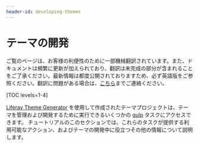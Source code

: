 ```yaml
---
header-id: developing-themes
---
```


# テーマの開発

<p class="alert alert-info"><span class="wysiwyg-color-blue120">ご覧のページは、お客様の利便性のために一部機械翻訳されています。また、ドキュメントは頻繁に更新が加えられており、翻訳は未完成の部分が含まれることをご了承ください。最新情報は都度公開されておりますため、必ず英語版をご参照ください。翻訳に問題がある場合は、<a href="mailto:support-content-jp@liferay.com">こちら</a>までご連絡ください。</span></p>

[TOC levels=1-4]

[Liferay Theme Generator](/docs/7-1/tutorials/-/knowledge_base/t/creating-themes) を使用して作成されたテーマプロジェクトは、テーマを管理および開発するために実行できるいくつかの [gulp](https://www.npmjs.com/package/gulp) タスクにアクセスできます。 チュートリアルのこのセクションでは、これらのタスクが提供する利用可能なアクション、およびテーマの開発中に役立つその他の情報について説明します。
